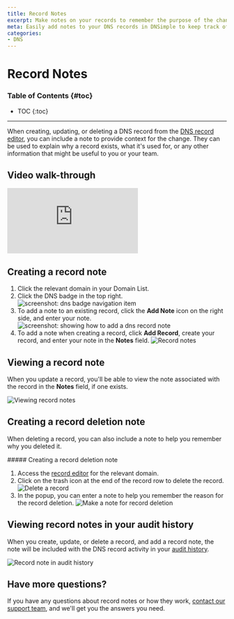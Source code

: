 ```yaml
---
title: Record Notes
excerpt: Make notes on your records to remember the purpose of the change.
meta: Easily add notes to your DNS records in DNSimple to keep track of changes and their purposes, ensuring better management and organization of your domain settings.
categories:
- DNS
---
```


# Record Notes

### Table of Contents {#toc}

* TOC
{:toc}

---

When creating, updating, or deleting a DNS record from the [DNS record editor](/articles/record-editor/), you can include a note to provide context for the change. They can be used to explain why a record exists, what it's used for, or any other information that might be useful to you or your team.

## Video walk-through

<div class="mb4 aspect-ratio aspect-ratio--16x9 z-0">
  <iframe loading="lazy" src="https://www.youtube.com/embed/-97jhZOmcm0?rel=0&modestbranding=1&cc_load_policy=1&cc_lang_pref=en" class="aspect-ratio--object" frameborder="0" allow="accelerometer; autoplay; clipboard-write; encrypted-media; gyroscope; picture-in-picture" allowfullscreen=""></iframe>
</div>

## Creating a record note

1. Click the relevant domain in your Domain List.
1. Click the DNS badge in the top right.
    ![screenshot: dns badge navigation item](/files/dns-badge.png)
1. To add a note to an existing record, click the **Add Note** icon on the right side, and enter your note.
    ![screenshot: showing how to add a dns record note](/files/dns-record-note.png)
1. To add a note when creating a record, click **Add Record**, create your record, and enter your note in the **Notes** field.
    ![Record notes](/files/record-notes.png)

## Viewing a record note

When you update a record, you'll be able to view the note associated with the record in the **Notes** field, if one exists.

![Viewing record notes](/files/record-notes-edit.png)

## Creating a record deletion note

When deleting a record, you can also include a note to help you remember why you deleted it.

<div class="section-steps" markdown="1">
##### Creating a record deletion note

1. Access the [record editor](/articles/record-editor/) for the relevant domain.
1. Click on the trash icon at the end of the record row to delete the record.
    ![Delete a record](/files/record-notes-delete.png)
1. In the popup, you can enter a note to help you remember the reason for the record deletion.
    ![Make a note for record deletion](/files/record-notes-deletion-note.png)
</div>

## Viewing record notes in your audit history

When you create, update, or delete a record, and add a record note, the note will be included with the DNS record activity in your [audit history](/articles/activity-tracking/).

![Record note in audit history](/files/record-notes-activities.png)

## Have more questions?

If you have any questions about record notes or how they work, [contact our support team](https://dnsimple.com/feedback), and we'll get you the answers you need.
